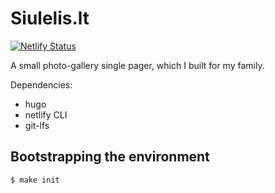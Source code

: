 # Siulelis.lt

[![Netlify Status](https://api.netlify.com/api/v1/badges/fa7a4d71-a132-4cd0-8b64-86e19532f709/deploy-status)](https://app.netlify.com/sites/dreamy-lalande-0680e2/deploys)

A small photo-gallery single pager, which I built for my family.

Dependencies:
- hugo
- netlify CLI
- git-lfs

## Bootstrapping the environment

```
$ make init
```
